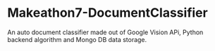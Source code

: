 # Makeathon7-DocumentClassifier
An auto document classifier made out of Google Vision APi, Python backend algorithm and Mongo DB data storage.
